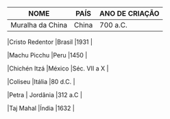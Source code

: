 |**NOME** |**PAÍS** |**ANO DE CRIAÇÃO**|
|---------|---------|----------------------|
|Muralha da China |China |700 a.C. |

|Cristo Redentor |Brasil |1931 |

|Machu Picchu |Peru |1450 |

|Chichén Itzá |México |Séc. VII a X |

|Coliseu |Itália |80 d.C. |

|Petra | Jordânia |312 a.C |

|Taj Mahal |Índia |1632 |

